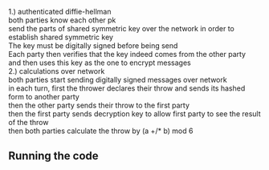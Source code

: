 1.) authenticated diffie-hellman  
both parties know each other pk   
send the parts of shared symmetric key over the network in order to establish shared symmetric key  
The key must be digitally signed before being send  
Each party then verifies that the key indeed comes from the other party   
and then uses this key as the one to encrypt messages  
2.) calculations over network  
both parties start sending digitally signed messages over network  
in each turn, first the thrower declares their throw and sends its hashed form to another party  
then the other party sends their throw to the first party  
then the first party sends decryption key to allow first party to see the result of the throw  
then both parties calculate the throw by (a +/* b) mod 6

## Running the code


